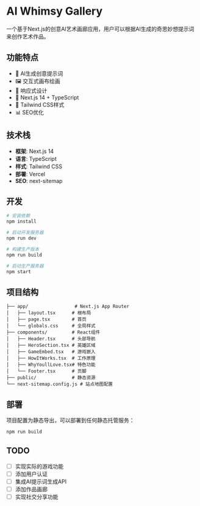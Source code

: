 # AI Whimsy Gallery

一个基于Next.js的创意AI艺术画廊应用，用户可以根据AI生成的奇思妙想提示词来创作艺术作品。

## 功能特点

- 🎨 AI生成创意提示词
- 🖼️ 交互式画布绘画
- 📱 响应式设计
- 🚀 Next.js 14 + TypeScript
- 💨 Tailwind CSS样式
- 📊 SEO优化

## 技术栈

- **框架**: Next.js 14
- **语言**: TypeScript
- **样式**: Tailwind CSS
- **部署**: Vercel
- **SEO**: next-sitemap

## 开发

```bash
# 安装依赖
npm install

# 启动开发服务器
npm run dev

# 构建生产版本
npm run build

# 启动生产服务器
npm start
```

## 项目结构

```
├── app/                 # Next.js App Router
│   ├── layout.tsx      # 根布局
│   ├── page.tsx        # 首页
│   └── globals.css     # 全局样式
├── components/         # React组件
│   ├── Header.tsx      # 头部导航
│   ├── HeroSection.tsx # 英雄区域
│   ├── GameEmbed.tsx   # 游戏嵌入
│   ├── HowItWorks.tsx  # 工作原理
│   ├── WhyYoullLove.tsx# 特色功能
│   └── Footer.tsx      # 页脚
├── public/             # 静态资源
└── next-sitemap.config.js # 站点地图配置
```

## 部署

项目配置为静态导出，可以部署到任何静态托管服务：

```bash
npm run build
```

## TODO

- [ ] 实现实际的游戏功能
- [ ] 添加用户认证
- [ ] 集成AI提示词生成API
- [ ] 添加作品画廊
- [ ] 实现社交分享功能